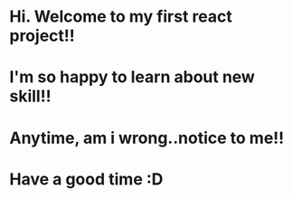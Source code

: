 # Hi.  Welcome to my first react project!!
# I'm so happy to learn about new skill!!
# Anytime, am i wrong..notice to me!!
# Have a good time :D

